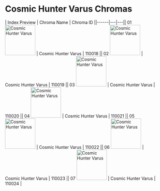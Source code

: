# Cosmic Hunter Varus Chromas

| Index  Preview | Chroma Name | Chroma ID ||------|---|---|| 01  <img src='https://raw.communitydragon.org/latest/plugins/rcp-be-lol-game-data/global/default/v1/champion-chroma-images/110/110018.png' alt='Cosmic Hunter Varus' width='100'> | Cosmic Hunter Varus | 110018 || 02  <img src='https://raw.communitydragon.org/latest/plugins/rcp-be-lol-game-data/global/default/v1/champion-chroma-images/110/110019.png' alt='Cosmic Hunter Varus' width='100'> | Cosmic Hunter Varus | 110019 || 03  <img src='https://raw.communitydragon.org/latest/plugins/rcp-be-lol-game-data/global/default/v1/champion-chroma-images/110/110020.png' alt='Cosmic Hunter Varus' width='100'> | Cosmic Hunter Varus | 110020 || 04  <img src='https://raw.communitydragon.org/latest/plugins/rcp-be-lol-game-data/global/default/v1/champion-chroma-images/110/110021.png' alt='Cosmic Hunter Varus' width='100'> | Cosmic Hunter Varus | 110021 || 05  <img src='https://raw.communitydragon.org/latest/plugins/rcp-be-lol-game-data/global/default/v1/champion-chroma-images/110/110022.png' alt='Cosmic Hunter Varus' width='100'> | Cosmic Hunter Varus | 110022 || 06  <img src='https://raw.communitydragon.org/latest/plugins/rcp-be-lol-game-data/global/default/v1/champion-chroma-images/110/110023.png' alt='Cosmic Hunter Varus' width='100'> | Cosmic Hunter Varus | 110023 || 07  <img src='https://raw.communitydragon.org/latest/plugins/rcp-be-lol-game-data/global/default/v1/champion-chroma-images/110/110024.png' alt='Cosmic Hunter Varus' width='100'> | Cosmic Hunter Varus | 110024 |